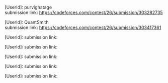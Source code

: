 [UserId]: purvighatage <br>
submission link: https://codeforces.com/contest/26/submission/303282735


[UserId]: QuantSmith <br>
submission link: https://codeforces.com/contest/26/submission/303417361

[UserId]:
submission link: 

[UserId]:
submission link: 

[UserId]:
submission link:


[UserId]:
submission link: 


[UserId]:
submission link: 
